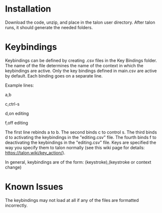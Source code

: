# Installation
Download the code, unzip, and place in the talon user directory. After talon runs, it should generate the needed folders.

# Keybindings
Keybindings can be defined by creating .csv files in the Key Bindings folder. The name of the file determines the name of the context in which the keybindings are active. Only the key bindings defined in main.csv are active by default. Each binding goes on a separate line.

Example lines:

a,b

c,ctrl-s

d,on editing

f,off editing

The first line rebinds a to b. The second binds c to control s. The third binds d to activating the keybindings in the "editing.csv" file. The fourth binds f to deactivating the keybindings in the "editing.csv" file. Keys are specified the way you specify them to talon normally (see this wiki page for details: https://talon.wiki/key_action/). 

In general, keybindings are of the form: (keystroke),(keystroke or context change)

# Known Issues
The keybindings may not load at all if any of the files are formatted incorrectly.
